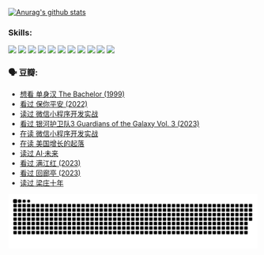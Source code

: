 
[![Anurag's github stats](https://github-readme-stats.vercel.app/api?username=w940853815)](https://github.com/anuraghazra/github-readme-stats)

### Skills:

<code><img height="32" src="https://cdn.jsdelivr.net/npm/simple-icons@v5/icons/python.svg"></code>
<code><img height="32" src="https://cdn.jsdelivr.net/npm/simple-icons@v5/icons/javascript.svg"></code>
<code><img height="32" src="https://cdn.jsdelivr.net/npm/simple-icons@v5/icons/django.svg"></code>
<code><img height="32" src="https://cdn.jsdelivr.net/npm/simple-icons@v5/icons/flask.svg"></code>
<code><img height="32" src="https://cdn.jsdelivr.net/npm/simple-icons@v5/icons/vuetify.svg"></code>
<code><img height="32" src="https://cdn.jsdelivr.net/npm/simple-icons@v5/icons/git.svg"></code>
<code><img height="32" src="https://cdn.jsdelivr.net/npm/simple-icons@v5/icons/docker.svg"></code>
<code><img height="32" src="https://cdn.jsdelivr.net/npm/simple-icons@v5/icons/postgresql.svg"></code>
<code><img height="32" src="https://cdn.jsdelivr.net/npm/simple-icons@v5/icons/elasticsearch.svg"></code>
<code><img height="32" src="https://cdn.jsdelivr.net/npm/simple-icons@v5/icons/macos.svg"></code>
<code><img height="32" src="https://cdn.jsdelivr.net/npm/simple-icons@v5/icons/linux.svg"></code>

### 🗣 豆瓣:

<!-- DOUBAN-ACTIVITIES:START -->
- [想看 单身汉 The Bachelor‎ (1999)](https://www.douban.com/people/136069238/status/4250318861/?_i=85261649)
- [看过 保你平安‎ (2022)](https://www.douban.com/people/136069238/status/4239139510/?_i=85261649)
- [读过 微信小程序开发实战](https://www.douban.com/people/136069238/status/4237321528/?_i=85261649)
- [看过 银河护卫队3 Guardians of the Galaxy Vol. 3‎ (2023)](https://www.douban.com/people/136069238/status/4236631849/?_i=85261649)
- [在读 微信小程序开发实战](https://www.douban.com/people/136069238/status/4230177692/?_i=85261649)
- [在读 美国增长的起落](https://www.douban.com/people/136069238/status/4220055912/?_i=85261649)
- [读过 AI·未来](https://www.douban.com/people/136069238/status/4220054171/?_i=85261650)
- [看过 满江红‎ (2023)](https://www.douban.com/people/136069238/status/4219146433/?_i=85261650)
- [看过 回廊亭‎ (2023)](https://www.douban.com/people/136069238/status/4215992758/?_i=85261650)
- [读过 梁庄十年](https://www.douban.com/people/136069238/status/4206664969/?_i=85261650)
<!-- DOUBAN-ACTIVITIES:END -->


![Snake animation](https://raw.githubusercontent.com/w940853815/w940853815/output/github-contribution-grid-snake.svg)

<!--
**w940853815/w940853815** is a ✨ _special_ ✨ repository because its `README.md` (this file) appears on your GitHub profile.

Here are some ideas to get you started:

- 🔭 I’m currently working on ...
- 🌱 I’m currently learning ...
- 👯 I’m looking to collaborate on ...
- 🤔 I’m looking for help with ...
- 💬 Ask me about ...
- 📫 How to reach me: ...
- 😄 Pronouns: ...
- ⚡ Fun fact: ...
-->
